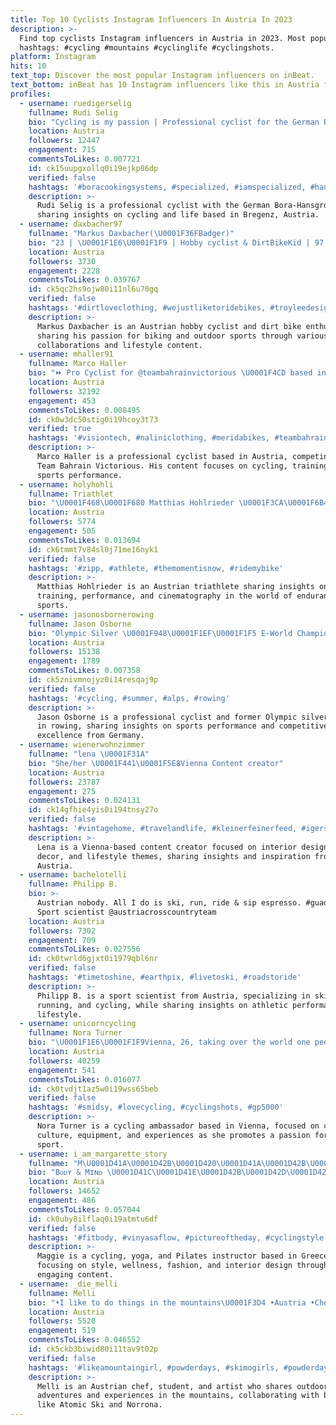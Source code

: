 ```yaml
---
title: Top 10 Cyclists Instagram Influencers In Austria In 2023
description: >-
  Find top cyclists Instagram influencers in Austria in 2023. Most popular
  hashtags: #cycling #mountains #cyclinglife #cyclingshots.
platform: Instagram
hits: 10
text_top: Discover the most popular Instagram influencers on inBeat.
text_bottom: inBeat has 10 Instagram influencers like this in Austria for you to contact.
profiles:
  - username: ruedigerselig
    fullname: Rudi Selig
    bio: "Cycling is my passion | Professional cyclist for the German Bora-Hansgrohe Team | Based in Bregenz Austria \U0001F1E6\U0001F1F9"
    location: Austria
    followers: 12447
    engagement: 715
    commentsToLikes: 0.007721
    id: ck15uupgxollq0i19ejkp86dp
    verified: false
    hashtags: '#boracookingsystems, #specialized, #iamspecialized, #hansgrohe'
    description: >-
      Rudi Selig is a professional cyclist with the German Bora-Hansgrohe Team,
      sharing insights on cycling and life based in Bregenz, Austria.
  - username: daxbacher97
    fullname: "Markus Daxbacher(\U0001F36FBadger)"
    bio: "23 | \U0001F1E6\U0001F1F9 | Hobby cyclist & DirtBikeKid | 97 | J♥ @bikeparkschladming • @dirtloveofficial • @hopetech • @radshoplietz • @flowdropsco"
    location: Austria
    followers: 3730
    engagement: 2228
    commentsToLikes: 0.039767
    id: ck5qc2hs9ojw80i11nl6u70gq
    verified: false
    hashtags: '#dirtloveclothing, #wejustliketoridebikes, #troyleedesigns, #wedropflow'
    description: >-
      Markus Daxbacher is an Austrian hobby cyclist and dirt bike enthusiast,
      sharing his passion for biking and outdoor sports through various
      collaborations and lifestyle content.
  - username: mhaller91
    fullname: Marco Haller
    bio: "⏩ Pro Cyclist for @teambahrainvictorious \U0001F4CD based in Austria \U0001F4E9 official requests: pls mail #hallerluja"
    location: Austria
    followers: 32192
    engagement: 453
    commentsToLikes: 0.008495
    id: ck0w3dc50stig0i19hcoy3t73
    verified: true
    hashtags: '#visiontech, #naliniclothing, #meridabikes, #teambahrainvictorious'
    description: >-
      Marco Haller is a professional cyclist based in Austria, competing for
      Team Bahrain Victorious. His content focuses on cycling, training, and
      sports performance.
  - username: holyhohli
    fullname: Triathlet
    bio: "\U0001F468‍\U0001F680 Matthias Hohlrieder \U0001F3CA\U0001F6B4\U0001F3C3 Triathlet with a passion for cinematography \U0001F4FD"
    location: Austria
    followers: 5774
    engagement: 505
    commentsToLikes: 0.013694
    id: ck6tmmt7v84sl0j71me16nyk1
    verified: false
    hashtags: '#zipp, #athlete, #themomentisnow, #ridemybike'
    description: >-
      Matthias Hohlrieder is an Austrian triathlete sharing insights on
      training, performance, and cinematography in the world of endurance
      sports.
  - username: jasonosbornerowing
    fullname: Jason Osborne
    bio: "Olympic Silver \U0001F948\U0001F1EF\U0001F1F5 E-World Champion\U0001F6B4‍♂️\U0001F308⠀ World Champion\U0001F947\U0001F948\U0001F949 U23 World Champion\U0001F947\U0001F947 European Champion\U0001F947\U0001F948\U0001F948\U0001F948 World Best Time LM1X⏱️"
    location: Austria
    followers: 15138
    engagement: 1789
    commentsToLikes: 0.007358
    id: ck5znivmnojyz0i14resqaj9p
    verified: false
    hashtags: '#cycling, #summer, #alps, #rowing'
    description: >-
      Jason Osborne is a professional cyclist and former Olympic silver medalist
      in rowing, sharing insights on sports performance and competitive
      excellence from Germany.
  - username: wienerwohnzimmer
    fullname: "lena \U0001F31A"
    bio: "She/her \U0001F441‍\U0001F5E8Vienna Content creator"
    location: Austria
    followers: 23787
    engagement: 275
    commentsToLikes: 0.024131
    id: ck14gfhie4yis0i194tnsy27o
    verified: false
    hashtags: '#vintagehome, #travelandlife, #kleinerfeinerfeed, #igersitaly'
    description: >-
      Lena is a Vienna-based content creator focused on interior design, home
      decor, and lifestyle themes, sharing insights and inspiration from
      Austria.
  - username: bachelotelli
    fullname: Philipp B.
    bio: >-
      Austrian nobody. All I do is ski, run, ride & sip espresso. #guadespua
      Sport scientist @austriacrosscountryteam
    location: Austria
    followers: 7302
    engagement: 709
    commentsToLikes: 0.027556
    id: ck0twrld6gjxt0i1979qbl6nr
    verified: false
    hashtags: '#timetoshine, #earthpix, #livetoski, #roadstoride'
    description: >-
      Philipp B. is a sport scientist from Austria, specializing in skiing,
      running, and cycling, while sharing insights on athletic performance and
      lifestyle.
  - username: unicorncycling
    fullname: Nora Turner
    bio: "\U0001F1E6\U0001F1F9Vienna, 26, taking over the world one pedalstroke at a time. @ridecannondale ambassador \U0001F90D Supported by: \U0001F53D"
    location: Austria
    followers: 40259
    engagement: 541
    commentsToLikes: 0.016077
    id: ck0tvdjt1az5w0i19wss65beb
    verified: false
    hashtags: '#smidsy, #lovecycling, #cyclingshots, #gp5000'
    description: >-
      Nora Turner is a cycling ambassador based in Vienna, focused on cycling
      culture, equipment, and experiences as she promotes a passion for the
      sport.
  - username: i_am_margarette_story
    fullname: "M\U0001D41A\U0001D42B\U0001D420\U0001D41A\U0001D42B\U0001D41E\U0001D42D\U0001D42D\U0001D41E"
    bio: "Bᴏᴅʏ & Mɪɴᴅ \U0001D41C\U0001D41E\U0001D42B\U0001D42D\U0001D422\U0001D41F\U0001D422\U0001D41E\U0001D41D \U0001D432\U0001D428\U0001D420\U0001D41A \U0001D42D\U0001D41E\U0001D41A\U0001D41C\U0001D421\U0001D41E\U0001D42B #yogaforcyclists \U0001D421\U0001D422 & \U0001D430\U0001D41E\U0001D425\U0001D41C\U0001D428\U0001D426\U0001D41E \U0001D42D\U0001D428 \U0001D426\U0001D432 \U0001D430\U0001D428\U0001D42B\U0001D425\U0001D41D \U0001D428\U0001D41F \U0001D432\U0001D428\U0001D420\U0001D41A, \U0001D41C\U0001D432\U0001D41C\U0001D425\U0001D422\U0001D427\U0001D420 & \U0001D41F\U0001D41A\U0001D42C\U0001D421\U0001D422\U0001D428\U0001D427 V\U0001D422\U0001D41E\U0001D427\U0001D427\U0001D41A \U0001F1E6\U0001F1F9"
    location: Austria
    followers: 14652
    engagement: 486
    commentsToLikes: 0.057044
    id: ck0uby8ilflaq0i19atmtu6df
    verified: false
    hashtags: '#fitbody, #vinyasaflow, #pictureoftheday, #cyclingstyle'
    description: >-
      Maggie is a cycling, yoga, and Pilates instructor based in Greece,
      focusing on style, wellness, fashion, and interior design through her
      engaging content.
  - username: _die_melli
    fullname: Melli
    bio: "•I like to do things in the mountains\U0001F3D4 •Austria •Chefgirl|Student|(sort of)Artist Supported by @atomicski|@norrona|@derberghammer|@gonsobikewear|@sigr"
    location: Austria
    followers: 5520
    engagement: 519
    commentsToLikes: 0.046552
    id: ck5ckb3biwid80i11tav9t02p
    verified: false
    hashtags: '#likeamountaingirl, #powderdays, #skimogirls, #powderday'
    description: >-
      Melli is an Austrian chef, student, and artist who shares outdoor
      adventures and experiences in the mountains, collaborating with brands
      like Atomic Ski and Norrona.
---
```


